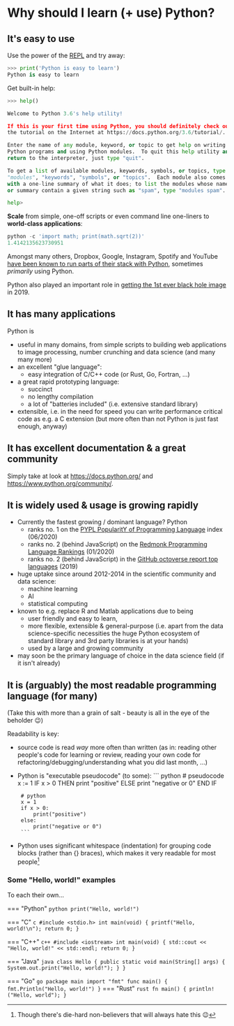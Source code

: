 # Why should I learn (+ use) Python?

## It's easy to use

Use the power of the [REPL](https://en.wikipedia.org/wiki/Read%E2%80%93eval%E2%80%93print_loop) and try away:

``` python
>>> print('Python is easy to learn')
Python is easy to learn
```

Get built-in help:

``` python
>>> help()

Welcome to Python 3.6's help utility!

If this is your first time using Python, you should definitely check out
the tutorial on the Internet at https://docs.python.org/3.6/tutorial/.

Enter the name of any module, keyword, or topic to get help on writing
Python programs and using Python modules.  To quit this help utility and
return to the interpreter, just type "quit".

To get a list of available modules, keywords, symbols, or topics, type
"modules", "keywords", "symbols", or "topics".  Each module also comes
with a one-line summary of what it does; to list the modules whose name
or summary contain a given string such as "spam", type "modules spam".

help> 
```

**Scale** from simple, one-off scripts or even command line one-liners to
**world-class applications**:

``` python
python -c 'import math; print(math.sqrt(2))'
1.4142135623730951
```

Amongst many others, Dropbox, Google, Instagram, Spotify and YouTube [have been
known to run parts of their stack with Python](https://codeinstitute.net/blog/7-popular-software-programs-written-in-python/),
sometimes *primarily* using Python.

Python also played an important role in [getting the 1st ever black hole
image](https://www.blog.pythonlibrary.org/2019/04/11/python-used-to-take-photo-of-black-hole/)
in 2019.

## It has many applications
Python is

 - useful in many domains, from simple scripts to building web applications to
   image processing, number crunching and data science (and many many more)
 - an excellent "glue language":
     - easy integration of C/C++ code (or Rust, Go, Fortran, ...)
 - a great rapid prototyping language:
     - succinct
     - no lengthy compilation
     - a lot of "batteries included" (i.e. extensive standard library)
 - extensible, i.e. in the need for speed you can write performance critical
   code as e.g. a C extension (but more often than not Python is just fast 
   enough, anyway)
  
 
## It has excellent documentation & a great community

Simply take at look at https://docs.python.org/ and
https://www.python.org/community/.


## It is widely used & usage is growing rapidly

- Currently the fastest growing / dominant language? Python
    - ranks no. 1 on the [PYPL PopularitY of Programming Language](http://pypl.github.io/PYPL.html) index (06/2020)
    - ranks no. 2 (behind JavaScript) on the [Redmonk Programming Language Rankings](https://redmonk.com/sogrady/2020/02/28/language-rankings-1-20/?utm_source=rss&utm_medium=rss&utm_campaign=language-rankings-1-20) (01/2020)
    - ranks no. 2 (behind JavaScript) in the [GitHub octoverse report top languages](https://octoverse.github.com/#top-languages) (2019)
- huge uptake since around 2012-2014 in the scientific community and data
  science:
    - machine learning
    - AI
    - statistical computing
- known to e.g. replace R and Matlab applications due to being
    - user friendly and easy to learn,
    - more flexible, extensible & general-purpose (i.e. apart from the data
      science-specific necessities the huge Python ecosystem of standard
      library and 3rd party libraries is at your hands)
    - used by a large and growing community
- may soon be the primary language of choice in the data science field (if it
  isn't already)


## It is (arguably) the most readable programming language (for many)
(Take this with more than a grain of salt - beauty is all in the eye of the
beholder :wink:)

Readability is key:

 - source code is read *way* more often than written (as in: reading other
   people's code for learning or review, reading your own code for 
   refactoring/debugging/understanding what you did last month, ...)
 - Python is "executable pseudocode" (to some):
        ``` python
        # pseudocode
        x := 1
        IF x > 0 THEN
            print "positive" 
        ELSE
            print "negative or 0" 
        END IF


        # python
        x = 1
        if x > 0:
            print("positive")
        else:
            print("negative or 0")
        ```
 - Python uses significant whitespace (indentation) for grouping code blocks
   (rather than {} braces), which makes it very readable for most 
   people[^python-whitespace]

[^python-whitespace]: Though there's die-hard non-believers that will always hate this :wink:


### Some "Hello, world!" examples

To each their own...

=== "Python"
    ``` python
    print("Hello, world!")
    ```

=== "C"
    ``` c
    #include <stdio.h>
    int main(void)
    {
        printf("Hello, world!\n");
        return 0;
    }
    ```

=== "C++"
    ``` c++
    #include <iostream>
    int main(void)
    {
        std::cout << "Hello, world!" << std::endl;
        return 0;
    }
    ```

=== "Java"
    ``` java
    class Hello {
        public static void main(String[] args) {
            System.out.print("Hello, world!");
        }
    }
    ```

=== "Go"
    ``` go
    package main
    import "fmt"
    func main() {
        fmt.Println("Hello, world!")
    }
    ```
=== "Rust"
    ``` rust
    fn main() {
      println!("Hello, world");
    }
    ```
